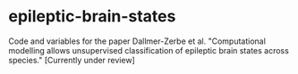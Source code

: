 # epileptic-brain-states
Code and variables for the paper Dallmer-Zerbe et al. "Computational modelling allows unsupervised classification of epileptic brain states across species." [Currently under review]
